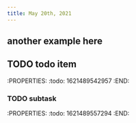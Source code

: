 ```yaml
---
title: May 20th, 2021
---
```


## another example here
## TODO todo item
:PROPERTIES:
:todo: 1621489542957
:END:
### TODO subtask
:PROPERTIES:
:todo: 1621489557294
:END:
